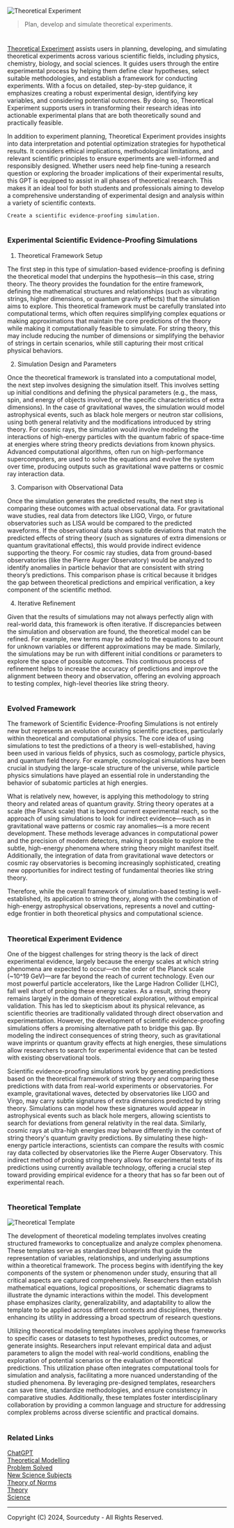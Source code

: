 ![Theoretical Experiment](https://github.com/user-attachments/assets/f97f1de1-8f54-4ab5-a9fa-8f476075c036)

> Plan, develop and simulate theoretical experiments.

#

[Theoretical Experiment](https://chatgpt.com/g/g-ruVQu0J6L-theoretical-experiment) assists users in planning, developing, and simulating theoretical experiments across various scientific fields, including physics, chemistry, biology, and social sciences. It guides users through the entire experimental process by helping them define clear hypotheses, select suitable methodologies, and establish a framework for conducting experiments. With a focus on detailed, step-by-step guidance, it emphasizes creating a robust experimental design, identifying key variables, and considering potential outcomes. By doing so, Theoretical Experiment supports users in transforming their research ideas into actionable experimental plans that are both theoretically sound and practically feasible.

In addition to experiment planning, Theoretical Experiment provides insights into data interpretation and potential optimization strategies for hypothetical results. It considers ethical implications, methodological limitations, and relevant scientific principles to ensure experiments are well-informed and responsibly designed. Whether users need help fine-tuning a research question or exploring the broader implications of their experimental results, this GPT is equipped to assist in all phases of theoretical research. This makes it an ideal tool for both students and professionals aiming to develop a comprehensive understanding of experimental design and analysis within a variety of scientific contexts.

```
Create a scientific evidence-proofing simulation.
```

#
### Experimental Scientific Evidence-Proofing Simulations

1. Theoretical Framework Setup

The first step in this type of simulation-based evidence-proofing is defining the theoretical model that underpins the hypothesis—in this case, string theory. The theory provides the foundation for the entire framework, defining the mathematical structures and relationships (such as vibrating strings, higher dimensions, or quantum gravity effects) that the simulation aims to explore. This theoretical framework must be carefully translated into computational terms, which often requires simplifying complex equations or making approximations that maintain the core predictions of the theory while making it computationally feasible to simulate. For string theory, this may include reducing the number of dimensions or simplifying the behavior of strings in certain scenarios, while still capturing their most critical physical behaviors.

2. Simulation Design and Parameters

Once the theoretical framework is translated into a computational model, the next step involves designing the simulation itself. This involves setting up initial conditions and defining the physical parameters (e.g., the mass, spin, and energy of objects involved, or the specific characteristics of extra dimensions). In the case of gravitational waves, the simulation would model astrophysical events, such as black hole mergers or neutron star collisions, using both general relativity and the modifications introduced by string theory. For cosmic rays, the simulation would involve modeling the interactions of high-energy particles with the quantum fabric of space-time at energies where string theory predicts deviations from known physics. Advanced computational algorithms, often run on high-performance supercomputers, are used to solve the equations and evolve the system over time, producing outputs such as gravitational wave patterns or cosmic ray interaction data.

3. Comparison with Observational Data

Once the simulation generates the predicted results, the next step is comparing these outcomes with actual observational data. For gravitational wave studies, real data from detectors like LIGO, Virgo, or future observatories such as LISA would be compared to the predicted waveforms. If the observational data shows subtle deviations that match the predicted effects of string theory (such as signatures of extra dimensions or quantum gravitational effects), this would provide indirect evidence supporting the theory. For cosmic ray studies, data from ground-based observatories (like the Pierre Auger Observatory) would be analyzed to identify anomalies in particle behavior that are consistent with string theory’s predictions. This comparison phase is critical because it bridges the gap between theoretical predictions and empirical verification, a key component of the scientific method.

4. Iterative Refinement

Given that the results of simulations may not always perfectly align with real-world data, this framework is often iterative. If discrepancies between the simulation and observation are found, the theoretical model can be refined. For example, new terms may be added to the equations to account for unknown variables or different approximations may be made. Similarly, the simulations may be run with different initial conditions or parameters to explore the space of possible outcomes. This continuous process of refinement helps to increase the accuracy of predictions and improve the alignment between theory and observation, offering an evolving approach to testing complex, high-level theories like string theory.

#
### Evolved Framework

The framework of Scientific Evidence-Proofing Simulations is not entirely new but represents an evolution of existing scientific practices, particularly within theoretical and computational physics. The core idea of using simulations to test the predictions of a theory is well-established, having been used in various fields of physics, such as cosmology, particle physics, and quantum field theory. For example, cosmological simulations have been crucial in studying the large-scale structure of the universe, while particle physics simulations have played an essential role in understanding the behavior of subatomic particles at high energies.

What is relatively new, however, is applying this methodology to string theory and related areas of quantum gravity. String theory operates at a scale (the Planck scale) that is beyond current experimental reach, so the approach of using simulations to look for indirect evidence—such as in gravitational wave patterns or cosmic ray anomalies—is a more recent development. These methods leverage advances in computational power and the precision of modern detectors, making it possible to explore the subtle, high-energy phenomena where string theory might manifest itself. Additionally, the integration of data from gravitational wave detectors or cosmic ray observatories is becoming increasingly sophisticated, creating new opportunities for indirect testing of fundamental theories like string theory.

Therefore, while the overall framework of simulation-based testing is well-established, its application to string theory, along with the combination of high-energy astrophysical observations, represents a novel and cutting-edge frontier in both theoretical physics and computational science.

#
### Theoretical Experiment Evidence

One of the biggest challenges for string theory is the lack of direct experimental evidence, largely because the energy scales at which string phenomena are expected to occur—on the order of the Planck scale (~10^19 GeV)—are far beyond the reach of current technology. Even our most powerful particle accelerators, like the Large Hadron Collider (LHC), fall well short of probing these energy scales. As a result, string theory remains largely in the domain of theoretical exploration, without empirical validation. This has led to skepticism about its physical relevance, as scientific theories are traditionally validated through direct observation and experimentation. However, the development of scientific evidence-proofing simulations offers a promising alternative path to bridge this gap. By modeling the indirect consequences of string theory, such as gravitational wave imprints or quantum gravity effects at high energies, these simulations allow researchers to search for experimental evidence that can be tested with existing observational tools.

Scientific evidence-proofing simulations work by generating predictions based on the theoretical framework of string theory and comparing these predictions with data from real-world experiments or observatories. For example, gravitational waves, detected by observatories like LIGO and Virgo, may carry subtle signatures of extra dimensions predicted by string theory. Simulations can model how these signatures would appear in astrophysical events such as black hole mergers, allowing scientists to search for deviations from general relativity in the real data. Similarly, cosmic rays at ultra-high energies may behave differently in the context of string theory's quantum gravity predictions. By simulating these high-energy particle interactions, scientists can compare the results with cosmic ray data collected by observatories like the Pierre Auger Observatory. This indirect method of probing string theory allows for experimental tests of its predictions using currently available technology, offering a crucial step toward providing empirical evidence for a theory that has so far been out of experimental reach.

#
### Theoretical Template

![Theoretical Template](https://github.com/user-attachments/assets/e9ade2c1-4f91-4f64-a434-503e40c4c040)

The development of theoretical modeling templates involves creating structured frameworks to conceptualize and analyze complex phenomena. These templates serve as standardized blueprints that guide the representation of variables, relationships, and underlying assumptions within a theoretical framework. The process begins with identifying the key components of the system or phenomenon under study, ensuring that all critical aspects are captured comprehensively. Researchers then establish mathematical equations, logical propositions, or schematic diagrams to illustrate the dynamic interactions within the model. This development phase emphasizes clarity, generalizability, and adaptability to allow the template to be applied across different contexts and disciplines, thereby enhancing its utility in addressing a broad spectrum of research questions.

Utilizing theoretical modeling templates involves applying these frameworks to specific cases or datasets to test hypotheses, predict outcomes, or generate insights. Researchers input relevant empirical data and adjust parameters to align the model with real-world conditions, enabling the exploration of potential scenarios or the evaluation of theoretical predictions. This utilization phase often integrates computational tools for simulation and analysis, facilitating a more nuanced understanding of the studied phenomena. By leveraging pre-designed templates, researchers can save time, standardize methodologies, and ensure consistency in comparative studies. Additionally, these templates foster interdisciplinary collaboration by providing a common language and structure for addressing complex problems across diverse scientific and practical domains.

#
### Related Links

[ChatGPT](https://github.com/sourceduty/ChatGPT)
<br>
[Theoretical Modelling](https://github.com/sourceduty/Theoretical_Modelling)
<br>
[Problem Solved](https://github.com/sourceduty/Problem_Solved)
<br>
[New Science Subjects](https://github.com/sourceduty/New_Science_Subjects)
<br>
[Theory of Norms](https://github.com/sourceduty/Theory_of_Norms)
<br>
[Theory](https://github.com/sourceduty/Theory)
<br>
[Science](https://github.com/sourceduty/Science)

***
Copyright (C) 2024, Sourceduty - All Rights Reserved.
